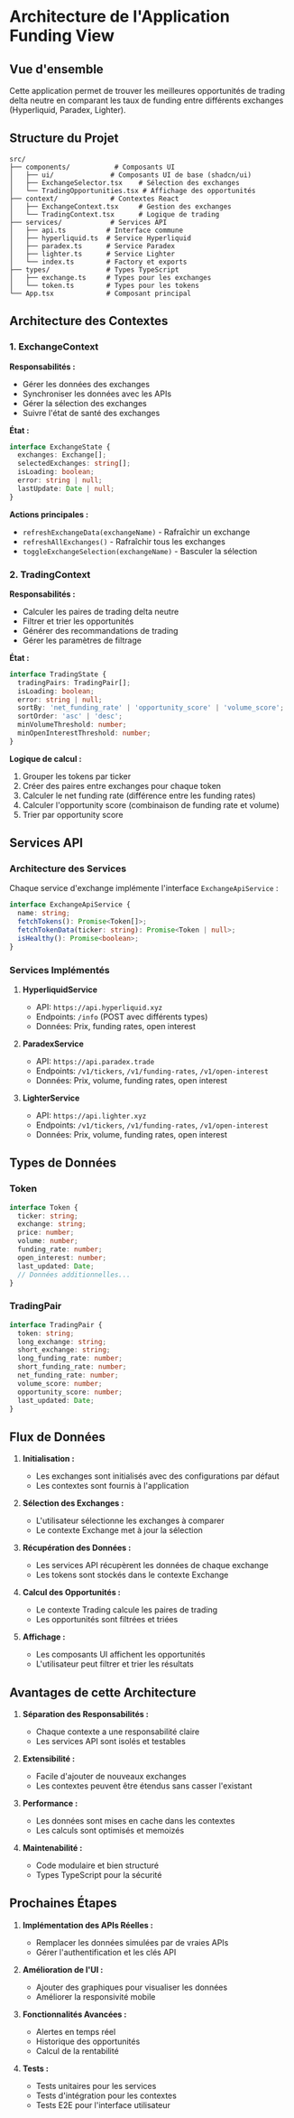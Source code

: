# Architecture de l'Application Funding View

## Vue d'ensemble

Cette application permet de trouver les meilleures opportunités de trading delta neutre en comparant les taux de funding entre différents exchanges (Hyperliquid, Paradex, Lighter).

## Structure du Projet

```
src/
├── components/           # Composants UI
│   ├── ui/              # Composants UI de base (shadcn/ui)
│   ├── ExchangeSelector.tsx    # Sélection des exchanges
│   └── TradingOpportunities.tsx # Affichage des opportunités
├── context/             # Contextes React
│   ├── ExchangeContext.tsx     # Gestion des exchanges
│   └── TradingContext.tsx      # Logique de trading
├── services/            # Services API
│   ├── api.ts          # Interface commune
│   ├── hyperliquid.ts  # Service Hyperliquid
│   ├── paradex.ts      # Service Paradex
│   ├── lighter.ts      # Service Lighter
│   └── index.ts        # Factory et exports
├── types/              # Types TypeScript
│   ├── exchange.ts     # Types pour les exchanges
│   └── token.ts        # Types pour les tokens
└── App.tsx             # Composant principal
```

## Architecture des Contextes

### 1. ExchangeContext

**Responsabilités :**
- Gérer les données des exchanges
- Synchroniser les données avec les APIs
- Gérer la sélection des exchanges
- Suivre l'état de santé des exchanges

**État :**
```typescript
interface ExchangeState {
  exchanges: Exchange[];
  selectedExchanges: string[];
  isLoading: boolean;
  error: string | null;
  lastUpdate: Date | null;
}
```

**Actions principales :**
- `refreshExchangeData(exchangeName)` - Rafraîchir un exchange
- `refreshAllExchanges()` - Rafraîchir tous les exchanges
- `toggleExchangeSelection(exchangeName)` - Basculer la sélection

### 2. TradingContext

**Responsabilités :**
- Calculer les paires de trading delta neutre
- Filtrer et trier les opportunités
- Générer des recommandations de trading
- Gérer les paramètres de filtrage

**État :**
```typescript
interface TradingState {
  tradingPairs: TradingPair[];
  isLoading: boolean;
  error: string | null;
  sortBy: 'net_funding_rate' | 'opportunity_score' | 'volume_score';
  sortOrder: 'asc' | 'desc';
  minVolumeThreshold: number;
  minOpenInterestThreshold: number;
}
```

**Logique de calcul :**
1. Grouper les tokens par ticker
2. Créer des paires entre exchanges pour chaque token
3. Calculer le net funding rate (différence entre les funding rates)
4. Calculer l'opportunity score (combinaison de funding rate et volume)
5. Trier par opportunity score

## Services API

### Architecture des Services

Chaque service d'exchange implémente l'interface `ExchangeApiService` :

```typescript
interface ExchangeApiService {
  name: string;
  fetchTokens(): Promise<Token[]>;
  fetchTokenData(ticker: string): Promise<Token | null>;
  isHealthy(): Promise<boolean>;
}
```

### Services Implémentés

1. **HyperliquidService**
   - API: `https://api.hyperliquid.xyz`
   - Endpoints: `/info` (POST avec différents types)
   - Données: Prix, funding rates, open interest

2. **ParadexService**
   - API: `https://api.paradex.trade`
   - Endpoints: `/v1/tickers`, `/v1/funding-rates`, `/v1/open-interest`
   - Données: Prix, volume, funding rates, open interest

3. **LighterService**
   - API: `https://api.lighter.xyz`
   - Endpoints: `/v1/tickers`, `/v1/funding-rates`, `/v1/open-interest`
   - Données: Prix, volume, funding rates, open interest

## Types de Données

### Token
```typescript
interface Token {
  ticker: string;
  exchange: string;
  price: number;
  volume: number;
  funding_rate: number;
  open_interest: number;
  last_updated: Date;
  // Données additionnelles...
}
```

### TradingPair
```typescript
interface TradingPair {
  token: string;
  long_exchange: string;
  short_exchange: string;
  long_funding_rate: number;
  short_funding_rate: number;
  net_funding_rate: number;
  volume_score: number;
  opportunity_score: number;
  last_updated: Date;
}
```

## Flux de Données

1. **Initialisation :**
   - Les exchanges sont initialisés avec des configurations par défaut
   - Les contextes sont fournis à l'application

2. **Sélection des Exchanges :**
   - L'utilisateur sélectionne les exchanges à comparer
   - Le contexte Exchange met à jour la sélection

3. **Récupération des Données :**
   - Les services API récupèrent les données de chaque exchange
   - Les tokens sont stockés dans le contexte Exchange

4. **Calcul des Opportunités :**
   - Le contexte Trading calcule les paires de trading
   - Les opportunités sont filtrées et triées

5. **Affichage :**
   - Les composants UI affichent les opportunités
   - L'utilisateur peut filtrer et trier les résultats

## Avantages de cette Architecture

1. **Séparation des Responsabilités :**
   - Chaque contexte a une responsabilité claire
   - Les services API sont isolés et testables

2. **Extensibilité :**
   - Facile d'ajouter de nouveaux exchanges
   - Les contextes peuvent être étendus sans casser l'existant

3. **Performance :**
   - Les données sont mises en cache dans les contextes
   - Les calculs sont optimisés et memoizés

4. **Maintenabilité :**
   - Code modulaire et bien structuré
   - Types TypeScript pour la sécurité

## Prochaines Étapes

1. **Implémentation des APIs Réelles :**
   - Remplacer les données simulées par de vraies APIs
   - Gérer l'authentification et les clés API

2. **Amélioration de l'UI :**
   - Ajouter des graphiques pour visualiser les données
   - Améliorer la responsivité mobile

3. **Fonctionnalités Avancées :**
   - Alertes en temps réel
   - Historique des opportunités
   - Calcul de la rentabilité

4. **Tests :**
   - Tests unitaires pour les services
   - Tests d'intégration pour les contextes
   - Tests E2E pour l'interface utilisateur
